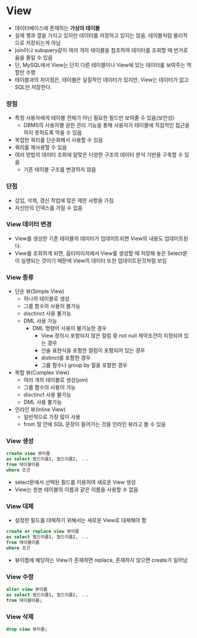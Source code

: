 # View

- 데이터베이스에 존재하는 **가상의 테이블**
- 실제 행과 열을 가지고 있지만 데이터를 저장하고 있지는 않음. 테이블처럼 물리적으로 저장되는게 아님
- join이나 subquery같이 여러 개의 테이블을 참조하여 데이터를 조회할 때 번거로움을 줄일 수 있음
- 단, MySQL에서 View는 단지 다른 테이블이나 View에 있는 데이터를 보여주는 역할만 수행
- 테이블과의 차이점은, 테이블은 실질적인 데이터가 있지만, View는 데이터가 없고 SQL만 저장한다.

### 장점

- 특정 사용자에게 테이블 전체가 아닌 필요한 필드만 보여줄 수 있음(보안성)
    - DBMS의 사용자별 권한 관리 기능을 통해 사용자가 테이블에 직접적인 접근을 하지 못하도록 막을 수 있음
- 복잡한 쿼리를 단순화해서 사용할 수 있음
- 쿼리를 재사용할 수 있음
- 여러 방법의 데이터 조회에 알맞은 다양한 구조의 데이터 분석 기반을 구축할 수 있음
    - 기존 테이블 구조를 변경하지 않음

### 단점

- 삽입, 삭제, 갱신 작업에 많은 제한 사항을 가짐
- 자신만의 인덱스를 가질 수 없음

### View 데이터 변경

- View를 생성한 기존 테이블의 데이터가 업데이트되면 View의 내용도 업데이트된다.
- View를 조회하게 되면, 옵티마이저에서 View를 생성할 때 저장해 놓은 Select문이 실행되는 것이기 때문에 View의 데이터 또한 업데이트된것처럼 보임

### View 종류

- 단순 뷰(Simple View)
    - 하나의 테이블로 생성
    - 그룹 함수의 사용이 불가능
    - disctinct 사용 불가능
    - DML 사용 가능
        - DML 명령어 사용이 불가능한 경우
            - View 정의시 포함되지 않은 컬럼 중 not null 제약조건이 지정되어 있는 경우
            - 산술 표현식을 포함한 컬럼이 포함되어 있는 경우
            - distinct를 포함한 경우
            - 그룹 함수나 group by 절을 포함한 경우
- 복합 뷰(Complex View)
    - 여러 개의 테이블로 생성(join)
    - 그룹 함수의 사용이 가능
    - disctinct 사용 불가능
    - DML 사용 불가능
- 인라인 뷰(Inline View)
    - 일반적으로 가장 많이 사용
    - from 절 안에 SQL 문장이 들어가는 것을 인라인 뷰라고 볼 수 있음

### View 생성

```sql
create view 뷰이름
as select 필드이름1, 필드이름2, ...
from 테이블이름
where 조건
```

- select문에서 선택된 필드를 이용하여 새로운 View 생성
- View는 원본 테이블의 이름과 같은 이름을 사용할 수 없음

### View 대체

- 설정한 필드를 대체하기 위해서는 새로운 View로 대체해야 함

```sql
create or replace view 뷰이름
as select 필드이름1, 필드이름2, ...
from 테이블이름
where 조건
```

- 뷰이름에 해당하는 View가 존재하면 replace, 존재하지 않으면 create가 일어남

### View 수정

```sql
alter view 뷰이름
as select 필드이름1, 필드이름2, ...
from 테이블이름;
```

### View 삭제

```sql
drop view 뷰이름;
```